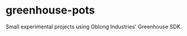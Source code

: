 greenhouse-pots
===============

Small experimental projects using Oblong Industries' Greenhouse SDK.
